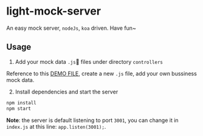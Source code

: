 # light-mock-server

An easy mock server, `nodeJs`, `koa` driven. Have fun~

## Usage

1. Add your mock data `.js` files under directory `controllers`

Reference to this [DEMO FILE](./controllers/demo.js), create a new `.js` file, add your own bussiness mock data.

2. Install dependencies and start the server

```bash
npm install
npm start
```

**Note**: the server is default listening to port `3001`, you can change it in `index.js` at this line: `app.listen(3001);`.
